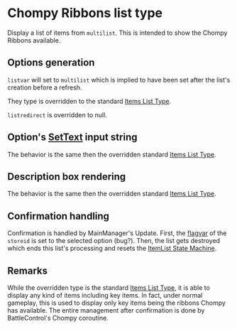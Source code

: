 # Chompy Ribbons list type

Display a list of items from `multilist`. This is intended to show the Chompy Ribbons available.

## Options generation

`listvar` will set to `multilist` which is implied to have been set after the list's creation before a refresh.

They type is overridden to the standard [Items List Type](Items%20List%20Type.md).

`listredirect` is overridden to null.

## Option's [SetText](../../SetText/SetText.md) input string

The behavior is the same then the overridden standard [Items List Type](Items%20List%20Type.md).

## Description box rendering

The behavior is the same then the overridden standard [Items List Type](Items%20List%20Type.md).

## Confirmation handling

Confirmation is handled by MainManager's Update. First, the [flagvar](../../Flags%20arrays/flagvar.md) of the `storeid` is set to the selected option (bug?). Then, the list gets destroyed which ends this list's processing and resets the [ItemList State Machine](../ItemList%20State%20Machine.md).

## Remarks

While the overridden type is the standard [Items List Type](Items%20List%20Type.md), it is able to display any kind of items including key items. In fact, under normal gameplay, this is used to display only key items being the ribbons Chompy has available. The entire management after confirmation is done by BattleControl's Chompy coroutine.
